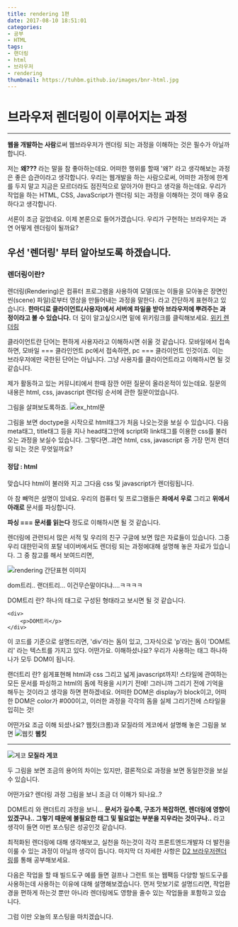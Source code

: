 ```yaml
---
title: rendering 1편
date: 2017-08-10 18:51:01
categories: 
- 공부
- HTML
tags:
- 랜더링
- html
- 브라우저
- rendering
thumbnail: https://tuhbm.github.io/images/bnr-html.jpg
---
```


# 브라우저 렌더링이 이루어지는 과정

------

**웹을 개발하는 사람**로써 웹브라우저가 렌더링 되는 과정을 이해하는 것은 필수가 아닐까합니다.

저는 **왜???**
라는 말을 참 좋아하는데요.
어떠한 행위를 할때 '왜?' 라고 생각해보는 과정은 좋은 습관이라고 생각합니다.
우리는 웹개발을 하는 사람으로써, 어떠한 과정에 한계를 두지 말고 지금은 모르더라도 점진적으로 알아가야 한다고 생각을 하는데요.
우리가 작업을 하는 HTML, CSS, JavaScript가 렌더링 되는 과정을 이해하는 것이 매우 중요하다고 생각합니다.
<!-- more -->
서론이 조금 길었네요. 이제 본론으로 들어가겠습니다.
우리가 구현하는 브라우저는 과연 어떻게 렌더링이 될까요?
## 우선 '렌더링' 부터 알아보도록 하겠습니다.

### 렌더링이란?
렌더링(Rendering)은 컴퓨터 프로그램을 사용하여 모델(또는 이들을 모아놓은 장면인 씬(scene) 파일)로부터 영상을 만들어내는 과정을 말한다.
라고 간단하게 표현하고 있습니다.
**한마디로 클라이언트(사용자)에서 서버에 파일을 받아 브라우저에 뿌려주는 과정이라고 볼 수 있습니다.**
더 깊이 알고싶으시면 밑에 위키링크를 클릭해보세요.
[위키 렌더링](https://ko.wikipedia.org/wiki/%EB%A0%8C%EB%8D%94%EB%A7%81)

클라이언트란 단어는 편하게 사용자라고 이해하시면 쉬울 것 같습니다.
모바일에서 접속하면, 모바일 === 클라인언트
pc에서 접속하면, pc === 클라이언트
인것이죠. 이는 브라우저에만 국한된 단어는 아닙니다. 그냥 사용자를 클라이언트라고 이해하시면 될 것 같습니다.


제가 활동하고 있는 커뮤니티에서 한때 잠깐 어떤 질문이 올라온적이 있는데요.
질문의 내용은 html, css, javascript 렌더링 순서에 관한 질문이었습니다.

그림을 살펴보도록하죠.
![ex_html문](https://tuhbm.github.io/images/rendering/ex_html.png)

그림을 보면 doctype을 시작으로 html태그가 처음 나오는것을 보실 수 있습니다.
다음 meta태그, title태그 등을 지나 head태그안에 script와 link태그를 이용한 css를 불러오는 과정을 보실수 있습니다.
그렇다면..과연 html, css, javascript 중 가장 먼저 렌더링 되는 것은 무엇일까요?
#### 정답 : html
맞습니다 html이 불러와 지고 그다음 css 및 javascript가 렌더링됩니다.

아 참 빼먹은 설명이 있네요.
우리의 컴퓨터 및 프로그램들은 
**좌에서 우로** 그리고
**위에서 아래로**
문서를 파싱합니다.

**파싱 === 문서를 읽는다** 정도로 이해하시면 될 것 같습니다.

렌더링에 관련되서 많은 서적 및 우리의 친구 구글에 보면 많은 자료들이 있습니다.
그중 우리 대한민국의 포탈 네이버에서도 렌더링 되는 과정에대해 설명해 놓은 자료가 있습니다.
그 중 참고를 해서 보여드리면,

![rendering 간단표현 이미지](https://tuhbm.github.io/images/rendering/rendering1.png)

dom트리..
랜더트리...
이건무슨말이다냐....ㅋㅋㅋㅋ

DOM트리 란? 하나의 태그로 구성된 형태라고 보시면 될 것 같습니다.
```
<div>
    <p>DOM트리</p>
</div>
```
이 코드를 기준으로 설명드리면, 'div'라는 돔이 있고, 그자식으로 'p'라는 돔이 'DOM트리' 라는 텍스트를 가지고 있다.
어떤가요. 이해하셨나요? 우리가 사용하는 태그 하나하나가 모두 DOM이 됩니다.

랜더트리 란? 쉽게표현해 html과 css 그리고 넓게 javascript까지!
스타일에 관여하는 모든 문서를 파싱하고 html의 돔에 적용을 시키기 전에!
그러니까 그리기 전에 기억을 해두는 것이라고 생각을 하면 편하겠네요.
어떠한 DOM은 display가 block이고, 어떠한 DOM은 color가 #000이고, 이러한 과정을 각각의 돔을 실제 그리기전에 스타일을 입히는 것!

어떤가요 조금 이해 되셨나요?
웹킷(크롬)과 모질라의 게코에서 설명해 놓은 그림을 보면
![웹킷](https://tuhbm.github.io/images/rendering/rendering2.png)
**웹킷**

----

![게코](https://tuhbm.github.io/images/rendering/rendering3.png)
**모질라 게코**

두 그림을 보면 조금의 용어의 차이는 있지만, 결론적으로 과정을 보면 동일한것을 보실 수 있습니다.

어떤가요? 렌더링 과정 그림을 보니 조금 더 이해가 되나요..?

DOM트리 와 랜더트리 과정을 보니...
**문서가 길수록, 구조가 복잡하면, 렌더링에 영향이 있겠구나..**
**그렇기 때문에 불필요한 태그 및 필요없는 부분을 지우라는 것이구나..**
라고 생각이 들면 이번 포스팅은 성공인것 같습니다.

최적화된 렌더링에 대해 생각해보고, 실천을 하는것이 각각 프론트엔드개발자 더 발전을 이룰 수 있는 과정이 아닐까 생각이 듭니다.
마지막 더 자세한 사항은 [D2 브라우저렌더링](http://d2.naver.com/helloworld/59361)를 통해 공부해보세요.

다음은 작업을 할 때 빌드도구 예를 들면 걸프나 그런트 또는 웹팩등 다양항 빌드도구를 사용하는데 사용하는 이유에 대해 설명해보겠습니다.
먼저 맛보기로 설명드리면, 작업환경을 편하게 하는것 뿐만 아니라 렌더링에도 영향을 줄수 있는 작업들을 포함하고 있습니다.

그럼 이만 오늘의 포스팅을 마치겠습니다.